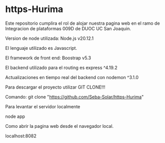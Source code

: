 # https-Hurima
Este repositorio cumplira el rol de alojar nuestra pagina web en el ramo de Integracion de plataformas 009D de DUOC UC San Joaquin.

Version de node utilizada: Node.js v20.12.1

El lenguaje utilizado es Javascript.

El framework de front end: Boostrap v5.3

El backend utilizado para el routing es express ^4.19.2

Actualizaciones en tiempo real del backend con nodemon ^3.1.0

Para descargar el proyecto utilizar GIT CLONE!!!

Comando: git clone "https://github.com/Seba-Solar/https-Hurima"

Para levantar el servidor localmente

node app

Como abrir la pagina web desde el navegador local.

localhost:8082

